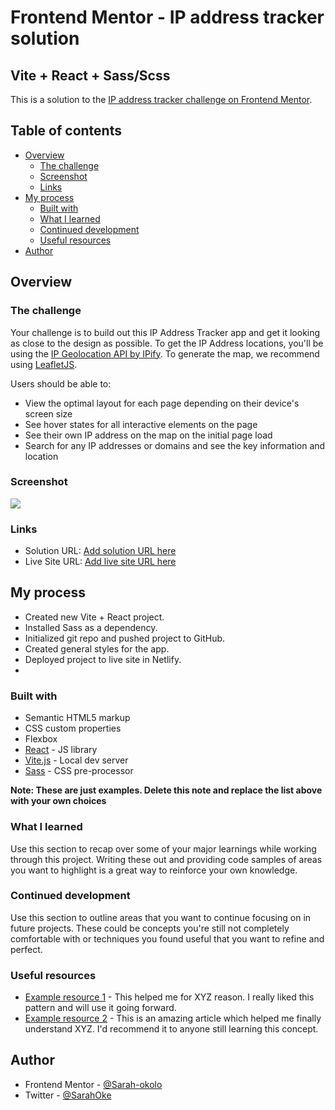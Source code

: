 # Frontend Mentor - IP address tracker solution

## Vite + React + Sass/Scss

This is a solution to the [IP address tracker challenge on Frontend Mentor](https://www.frontendmentor.io/challenges/ip-address-tracker-I8-0yYAH0).

## Table of contents

- [Overview](#overview)
  - [The challenge](#the-challenge)
  - [Screenshot](#screenshot)
  - [Links](#links)
- [My process](#my-process)
  - [Built with](#built-with)
  - [What I learned](#what-i-learned)
  - [Continued development](#continued-development)
  - [Useful resources](#useful-resources)
- [Author](#author)


## Overview

### The challenge

Your challenge is to build out this IP Address Tracker app and get it looking as close to the design as possible. To get the IP Address locations, you'll be using the [IP Geolocation API by IPify](https://geo.ipify.org/). To generate the map, we recommend using [LeafletJS](https://leafletjs.com/).

Users should be able to:

- View the optimal layout for each page depending on their device's screen size
- See hover states for all interactive elements on the page
- See their own IP address on the map on the initial page load
- Search for any IP addresses or domains and see the key information and location

### Screenshot

![](./screenshot.jpg)


### Links

- Solution URL: [Add solution URL here](https://github.com/Sarah-okolo/FEM-rest-countries-api-with-color-theme-switcher)
- Live Site URL: [Add live site URL here](https://track-that-ip.netlify.app/)

## My process

- Created new Vite + React project.
- Installed Sass as a dependency.
- Initialized git repo and pushed project to GitHub.
- Created general styles for the app.
- Deployed project to live site in Netlify.
- 

### Built with

- Semantic HTML5 markup
- CSS custom properties
- Flexbox
- [React](https://reactjs.org/) - JS library
- [Vite.js](https://vite.org/) - Local dev server
- [Sass](https://sass-lang.com/) - CSS pre-processor

**Note: These are just examples. Delete this note and replace the list above with your own choices**

### What I learned

Use this section to recap over some of your major learnings while working through this project. Writing these out and providing code samples of areas you want to highlight is a great way to reinforce your own knowledge.


### Continued development

Use this section to outline areas that you want to continue focusing on in future projects. These could be concepts you're still not completely comfortable with or techniques you found useful that you want to refine and perfect.


### Useful resources

- [Example resource 1](https://www.example.com) - This helped me for XYZ reason. I really liked this pattern and will use it going forward.
- [Example resource 2](https://www.example.com) - This is an amazing article which helped me finally understand XYZ. I'd recommend it to anyone still learning this concept.


## Author

- Frontend Mentor - [@Sarah-okolo](https://www.frontendmentor.io/profile/sarah-okolo)
- Twitter - [@SarahOke](https://www.twitter.com/sarah-pkolo)